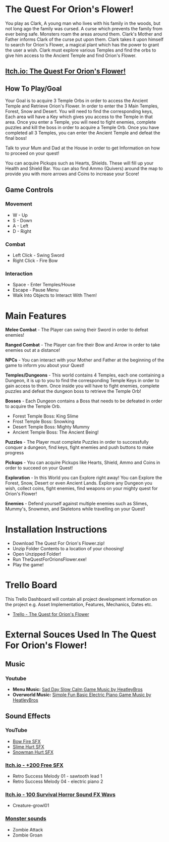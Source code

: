 # The Quest For Orion's Flower!
You play as Clark, A young man who lives with his family in the woods, but not long ago the family was cursed. A curse which prevents the family from ever being safe. Monsters roam the areas around them. Clark's Mother and Father informs Clark of the curse put upon them. Clark takes it upon himself to search for Orion's Flower, a magical plant which has the power to grant the user a wish. Clark must explore various Temples and find the orbs to give him access to the Ancient Temple and find Orion's Flower.

## [Itch.io: The Quest For Orion's Flower!](https://cwispy.itch.io/the-quest-for-orions-flower)

## How To Play/Goal
Your Goal is to acquire 3 Temple Orbs in order to access the Ancient Temple and Retrieve Orion's Flower. In order to enter the 3 Main Temples, Forest, Snow and Desert. You will need to find the corresponding keys, Each area will have a Key which gives you access to the Temple in that area. Once you enter a Temple, you will need to fight enemies, complete puzzles and kill the boss in order to acquire a Temple Orb. Once you have completed all 3 Temples, you can enter the Ancient Temple and defeat the final boss!

Talk to your Mum and Dad at the House in order to get Information on how to proceed on your quest!

You can acquire Pickups such as Hearts, Shields. These will fill up your Health and Shield Bar. You can also find Ammo (Quivers) around the map to provide you with more arrows and Coins to increase your Score!

## Game Controls
### Movement
- W - Up
- S - Down
- A - Left
- D - Right

### Combat
- Left Click - Swing Sword
- Right Click - Fire Bow

### Interaction
- Space - Enter Temples/House
- Escape - Pause Menu
 - Walk Into Objects to Interact With Them!
 
# Main Features
**Melee Combat** - The Player can swing their Sword in order to defeat enemies!

**Ranged Combat** - The Player can fire their Bow and Arrow in order to take enemies out at a distance!

**NPCs** - You can interact with your Mother and Father at the beginning of the game to inform you about your Quest!

**Temples/Dungeons** - This world contains 4 Temples, each one containing a Dungeon, it is up to you to find the corresponding Temple Keys in order to gain access to them. Once inside you will have to fight enemies, complete puzzles and defeat the dungeon boss to retrieve the Temple Orb!

**Bosses** - Each Dungeon contains a Boss that needs to be defeated in order to acquire the Temple Orb. 
- Forest Temple Boss: King Slime 
- Frost Temple Boss: Snowking 
- Desert Temple Boss: Mighty Mummy 
- Ancient Temple Boss: The Ancient Being!

**Puzzles** - The Player must complete Puzzles in order to successfully conquer a dungeon, find keys, fight enemies and push buttons to make progress

**Pickups** - You can acquire Pickups like Hearts, Shield, Ammo and Coins in order to succeed on your Quest!

**Exploration** - In this World you can Explore right away! You can Explore the Forest, Snow, Desert or even Ancient Lands. Explore any Dungeon you wish, collect coins, fight enemies, find weapons on your mighty quest for Orion's Flower!

**Enemies** - Defend yourself against multiple enemies such as Slimes, Mummy's, Snowmen, and Skeletons while travelling on your Quest!

# Installation Instructions
- Download The Quest For Orion's Flower.zip!
- Unzip Folder Contents to a location of your choosing!
- Open Unzipped Folder!
- Run TheQuestForOrionsFlower.exe!
- Play the game!

# Trello Board
This Trello Dashboard will contain all project development information on the project e.g. Asset Implementation, Features, Mechanics, Dates etc. 
- [Trello - The Quest for Orion's Flower](https://trello.com/b/aG4i8prK/soft166-unity-project-the-quest-for-orions-flower)

# External Souces Used In The Quest For Orion's Flower!

## Music
### Youtube
- **Menu Music:** [Sad Day Slow Calm Game Music by HeatleyBros](https://www.youtube.com/watch?v=b379EuphMo8)
- **Overworld Music:** [Simple Fun Basic Electric Piano Game Music by HeatleyBros](https://www.youtube.com/watch?v=yGsDMA0_rXg)

## Sound Effects
### YouTube
- [Bow Fire SFX](https://www.youtube.com/watch?v=FXQNUzIjB_M)
- [Slime Hurt SFX](https://www.youtube.com/watch?v=qOTXh4CEqaM)
- [Snowman Hurt SFX](https://www.youtube.com/watch?v=2LtEPWwp36E)

### [Itch.io - +200 Free SFX](https://kronbits.itch.io/freesfx)
- Retro Success Melody 01 - sawtooth lead 1
- Retro Success Melody 04 - electric piano 2

### [Itch.io - 100 Survival Horror Sound FX Wavs](https://psionicgames.itch.io/100-survival-horror-sound-fx-wavs)
- Creature-growl01

### [Monster sounds](https://www.shockwave-sound.com/free-sound-effects/monster-sounds)
- Zombie Attack
- Zombie Groan
